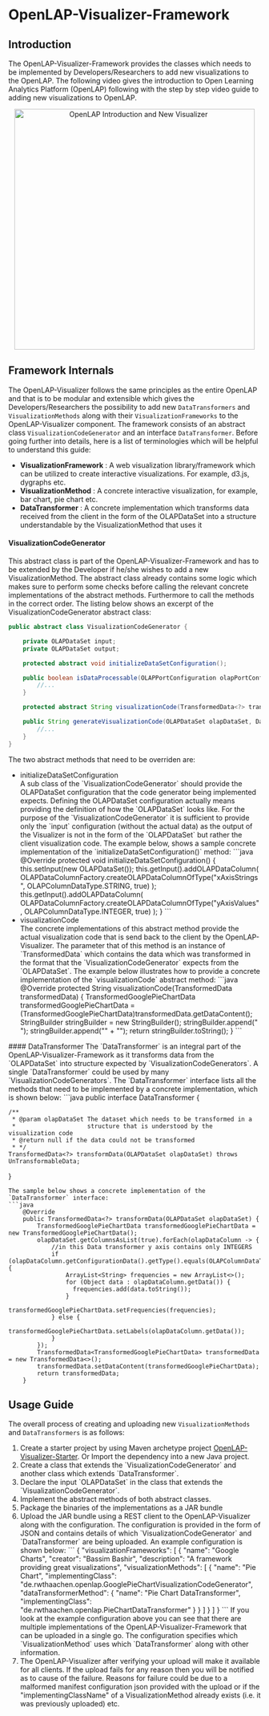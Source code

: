 # OpenLAP-Visualizer-Framework

## Introduction

The OpenLAP-Visualizer-Framework provides the classes which needs to be implemented by Developers/Researchers to add new visualizations to the OpenLAP. The following video gives the introduction to Open Learning Analytics Platform (OpenLAP) following with the step by step video guide to adding new visualizations to OpenLAP.

<p align="center">
	<a href="http://www.youtube.com/watch?feature=player_embedded&v=e6dwtO0mneo" target="_blank">
		<img src="http://lanzarote.informatik.rwth-aachen.de/openlap/img/others/visualizer.png" width=480 alt="OpenLAP Introduction and New Visualizer"/>
	</a>
</p>

## Framework Internals

The OpenLAP-Visualizer follows the same principles as the entire OpenLAP and that is to be modular and extensible which gives the Developers/Researchers the possibility to add new `DataTransformers` and `VisualizationMethods` along with their `VisualizationFrameworks` to the OpenLAP-Visualizer component. The framework consists of an abstract class `VisualizationCodeGenerator` and an interface `DataTransformer`. 
Before going further into details, here is a list of terminologies which will be helpful to understand this guide:
<ul>
    <li><strong>VisualizationFramework</strong> : A web visualization library/framework which can be utilized to create interactive visualizations. For example, d3.js, dygraphs etc.</li>
    <li><strong>VisualizationMethod</strong> : A concrete interactive visualization, for example, bar chart, pie chart etc.</li>
    <li><strong>DataTransformer</strong> : A concrete implementation which transforms data received from the client in the form of the OLAPDataSet into a structure understandable by
      the VisualizationMethod that uses it</li>
</ul>


#### VisualizationCodeGenerator
This abstract class is part of the OpenLAP-Visualizer-Framework and has to be extended by the Developer if he/she wishes to add a new VisualizationMethod. The abstract class already contains some logic which makes sure to perform some checks before calling the relevant concrete implementations of the abstract methods. Furthermore to call the methods in the correct order. The listing below shows an excerpt of the VisualizationCodeGenerator abstract class:

```java
public abstract class VisualizationCodeGenerator {

    private OLAPDataSet input;
    private OLAPDataSet output;

    protected abstract void initializeDataSetConfiguration();

    public boolean isDataProcessable(OLAPPortConfiguration olapPortConfiguration) throws DataSetValidationException {
        //...
    }

    protected abstract String visualizationCode(TransformedData<?> transformedData) throws VisualizationCodeGenerationException;

    public String generateVisualizationCode(OLAPDataSet olapDataSet, DataTransformer dataTransformer) throws VisualizationCodeGenerationException, UnTransformableData {
        //...
    }
}

```
The two abstract methods that need to be overriden are:
 <ul>
 <li>initializeDataSetConfiguration</li>
 A sub class of the `VisualizationCodeGenerator` should provide the OLAPDataSet configuration that the code generator being implemented expects. Defining the OLAPDataSet configuration actually means providing the definition of how the 
 `OLAPDataSet` looks like. For the purpose of the `VisualizationCodeGenerator` it is sufficient to provide only the `input` configuration (without the actual data) as the output of the Visualizer is not in the form of the 
 `OLAPDataSet` but rather the client visualization code. The example below, shows a sample concrete implementation of the `initializeDataSetConfiguration()` method:
```java
     @Override
     protected void initializeDataSetConfiguration() {
         this.setInput(new OLAPDataSet());
         this.getInput().addOLAPDataColumn(
              OLAPDataColumnFactory.createOLAPDataColumnOfType("xAxisStrings", OLAPColumnDataType.STRING, true)
         );
         this.getInput().addOLAPDataColumn(
              OLAPDataColumnFactory.createOLAPDataColumnOfType("yAxisValues", OLAPColumnDataType.INTEGER, true)
         );
     }
```
 <li>visualizationCode</li>
 The concrete implementations of this abstract method provide the actual visualization code that is send back to the client by the OpenLAP-Visualizer. The parameter that of this method is an instance of `TransformedData` which contains the data
 which was transformed in the format that the `VisualizationCodeGenerator` expects from the `OLAPDataSet`. The example below illustrates how to provide a concrete implementation of the `visualizationCode` abstract method:
```java
    @Override
    protected String visualizationCode(TransformedData<?> transformedData) {
        TransformedGooglePieChartData transformedGooglePieChartData = (TransformedGooglePieChartData)transformedData.getDataContent();
        StringBuilder stringBuilder = new StringBuilder();
        stringBuilder.append("<div id=\"chart\" style=\"width: 900px; height: 500px;\"></div>");
        stringBuilder.append("<script type=\"text/javascript\" src=\"https://www.gstatic.com/charts/loader.js\"></script>" +
                "<script type=\"text/javascript\">");
        stringBuilder.append("google.charts.load('current', {'packages':['corechart']});" +
                "google.charts.setOnLoadCallback(drawChart);\n" +
                "function drawChart() {" +
                "var data = google.visualization.arrayToDataTable([");
        int count=0;
        for(String xValue : transformedGooglePieChartData.getLabels()) {
            if(count == transformedGooglePieChartData.getLabels().size())
                stringBuilder.append("['" + xValue + "','" + transformedGooglePieChartData.getFrequencies().get(count)+"']");
            else
                stringBuilder.append("['" + xValue + "','" + transformedGooglePieChartData.getFrequencies().get(count)+"'],");
            count++;
        }
        stringBuilder.append(" ]);"+
                "var options = {" +
                "title: 'Wiki Posts by Platform'" +
                "};" +
                "var chart = new google.visualization.PieChart(document.getElementById('chart'));" +
                "chart.draw(data, options);" +
                "}" +
                "</script>");
        return stringBuilder.toString();
    }
```
 </ul>
#### DataTransformer
The `DataTransformer` is an integral part of the OpenLAP-Visualizer-Framework as it transforms data from the `OLAPDataSet` into structure expected by `VisualizationCodeGenerators`. A single `DataTransformer` could be used
by many `VisualizationCodeGenerators`. The `DataTransformer` interface lists all the methods that need to be implemented by a concrete implementation, which is shown below:
```java
public interface DataTransformer {

    /**
     * @param olapDataSet The dataset which needs to be transformed in a
     *                    structure that is understood by the visualization code
     * @return null if the data could not be transformed
     * */
    TransformedData<?> transformData(OLAPDataSet olapDataSet) throws UnTransformableData;

}
```
The sample below shows a concrete implementation of the `DataTransformer` interface:
```java
    @Override
    public TransformedData<?> transformData(OLAPDataSet olapDataSet) {
        TransformedGooglePieChartData transformedGooglePieChartData = new TransformedGooglePieChartData();
        olapDataSet.getColumnsAsList(true).forEach(olapDataColumn -> {
            //in this Data transformer y axis contains only INTEGERS
            if (olapDataColumn.getConfigurationData().getType().equals(OLAPColumnDataType.INTEGER)) {
                ArrayList<String> frequencies = new ArrayList<>();
                for (Object data : olapDataColumn.getData()) {
                  frequencies.add(data.toString());
                }
                transformedGooglePieChartData.setFrequencies(frequencies);
            } else {
                transformedGooglePieChartData.setLabels(olapDataColumn.getData());
            }
        });
        TransformedData<TransformedGooglePieChartData> transformedData = new TransformedData<>();
        transformedData.setDataContent(transformedGooglePieChartData);
        return transformedData;
    }
```

## Usage Guide
The overall process of creating and uploading new `VisualizationMethods` and `DataTransformers` is as follows:
<ol>
    <li>Create a starter project by using Maven archetype project <a href="https://github.com/OpenLearningAnalyticsPlatform/OpenLAP-Visualizer-Starter">OpenLAP-Visualizer-Starter</a>. Or Import the dependency into a new Java project. </li>
    <li>Create a class that extends the `VisualizationCodeGenerator` and another class which extends `DataTransformer`.</li>
    <li>Declare the input `OLAPDataSet` in the class that extends the `VisualizationCodeGenerator`.</li>
    <li>Implement the abstract methods of both abstract classes.</li>
    <li>Package the binaries of the implementations as a JAR bundle</li>
    <li>Upload the JAR bundle using a REST client to the OpenLAP-Visualizer along with the configuration. The configuration is provided in the form of JSON and contains details of which `VisualizationCodeGenerator` and `DataTransformer` are being uploaded.
        An example configuration is shown below:
```                
        {
          "visualizationFrameworks": [
            {
              "name": "Google Charts",
              "creator": "Bassim Bashir",
              "description": "A framework providing great visualizations",
              "visualizationMethods": [
                {
                  "name": "Pie Chart",
                  "implementingClass": "de.rwthaachen.openlap.GooglePieChartVisualizationCodeGenerator",
                  "dataTransformerMethod": {
                    "name": "Pie Chart DataTransformer",
                    "implementingClass": "de.rwthaachen.openlap.PieChartDataTransformer"
                  }
                }
              ]
            }
          ]
        }       
```
If you look at the example configuration above you can see that there are multiple implementations of the OpenLAP-Visualizer-Framework that can be uploaded in a single go. The configuration specifies which `VisualizationMethod` uses which `DataTransformer` along with other information.
    </li>
    <li>The OpenLAP-Visualizer after verifying your upload will make it available for all clients. If the upload fails for any reason then you will be notified as to cause of the failure. Reasons for failure could be due to a malformed manifest configuration json provided with the upload or if the "implementingClassName" of a VisualizationMethod already exists (i.e. it was previously uploaded) etc.</li>
<ol>
